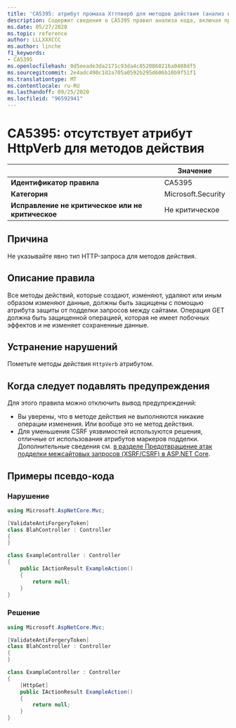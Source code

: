```yaml
---
title: 'CA5395: атрибут промаха Хттпверб для методов действия (анализ кода)'
description: Содержит сведения о CA5395 правил анализа кода, включая причины, способы устранения нарушений и время их подавления.
ms.date: 05/27/2020
ms.topic: reference
author: LLLXXXCCC
ms.author: linche
f1_keywords:
- CA5395
ms.openlocfilehash: 0d5eeade3da2171c93da4c8520860216a0488df5
ms.sourcegitcommit: 2e4adc490c1d2a705a0592b295d606b10b9f51f1
ms.translationtype: MT
ms.contentlocale: ru-RU
ms.lasthandoff: 09/25/2020
ms.locfileid: "96592941"
---
```

# <a name="ca5395-miss-httpverb-attribute-for-action-methods"></a>CA5395: отсутствует атрибут HttpVerb для методов действия

| | Значение |
|-|-|
| **Идентификатор правила** |CA5395|
| **Категория** |Microsoft.Security|
| **Исправление не критическое или не критическое** |Не критическое|

## <a name="cause"></a>Причина

Не указывайте явно тип HTTP-запроса для методов действия.

## <a name="rule-description"></a>Описание правила

Все методы действий, которые создают, изменяют, удаляют или иным образом изменяют данные, должны быть защищены с помощью атрибута защиты от подделки запросов между сайтами. Операция GET должна быть защищенной операцией, которая не имеет побочных эффектов и не изменяет сохраненные данные.

## <a name="how-to-fix-violations"></a>Устранение нарушений

Пометьте методы действия `HttpVerb` атрибутом.

## <a name="when-to-suppress-warnings"></a>Когда следует подавлять предупреждения

Для этого правила можно отключить вывод предупреждений:

- Вы уверены, что в методе действия не выполняются никакие операции изменения. Или вообще это не метод действия.
- Для уменьшения CSRF уязвимостей используются решения, отличные от использования атрибутов маркеров подделки. Дополнительные сведения см. [в разделе Предотвращение атак подделки межсайтовых запросов (XSRF/CSRF) в ASP.NET Core](/aspnet/core/security/anti-request-forgery).

## <a name="pseudo-code-examples"></a>Примеры псевдо-кода

### <a name="violation"></a>Нарушение

```csharp
using Microsoft.AspNetCore.Mvc;

[ValidateAntiForgeryToken]
class BlahController : Controller
{
}

class ExampleController : Controller
{
    public IActionResult ExampleAction()
    {
        return null;
    }
}
```

### <a name="solution"></a>Решение

```csharp
using Microsoft.AspNetCore.Mvc;

[ValidateAntiForgeryToken]
class BlahController : Controller
{
}

class ExampleController : Controller
{
    [HttpGet]
    public IActionResult ExampleAction()
    {
        return null;
    }
}
```

